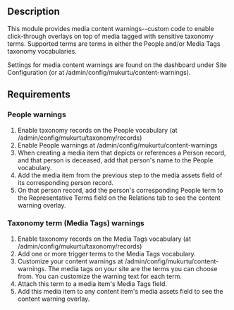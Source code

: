 ## Description
This module provides media content warnings--custom code to enable click-through overlays on top of media tagged with sensitive taxonomy terms. Supported terms are terms in either the People and/or Media Tags taxonomy vocabularies.

Settings for media content warnings are found on the dashboard under Site Configuration (or at /admin/config/mukurtu/content-warnings).

## Requirements
### People warnings
1. Enable taxonomy records on the People vocabulary (at /admin/config/mukurtu/taxonomy/records)
2. Enable People warnings at /admin/config/mukurtu/content-warnings
3. When creating a media item that depicts or references a Person record, and that person is deceased, add that person's name to the People vocabulary.
4. Add the media item from the previous step to the media assets field of its corresponding person record.
5. On that person record, add the person's corresponding People term to the Representative Terms field on the Relations tab to see the content warning overlay.

### Taxonomy term (Media Tags) warnings
1. Enable taxonomy records on the Media Tags vocabulary (at /admin/config/mukurtu/taxonomy/records)
2. Add one or more trigger terms to the Media Tags vocabulary.
3. Customize your content warnings at /admin/config/mukurtu/content-warnings. The media tags on your site are the terms you can choose from. You can customize the warning text for each term.
4. Attach this term to a media item's Media Tags field.
5. Add this media item to any content item's media assets field to see the content warning overlay.
